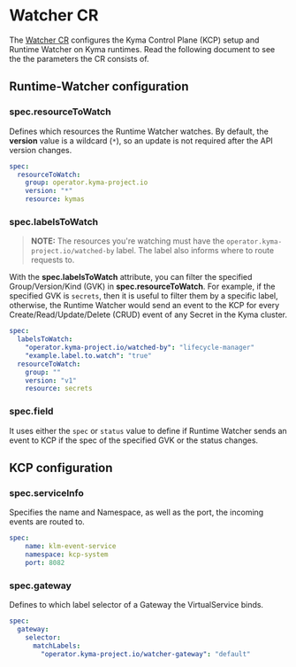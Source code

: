 # Watcher CR

The [Watcher CR](https://github.com/kyma-project/lifecycle-manager/blob/main/api/v1beta2/watcher_types.go#L121) configures the Kyma Control Plane (KCP) setup and Runtime Watcher on Kyma runtimes. Read the following document to see the the parameters the CR consists of.

## Runtime-Watcher configuration

### **spec.resourceToWatch**

Defines which resources the Runtime Watcher watches. By default, the **version** value is a wildcard (`*`), so an update is not required after the API version changes.

```yaml
spec:
  resourceToWatch:
    group: operator.kyma-project.io
    version: "*"
    resource: kymas
```

### **spec.labelsToWatch**

> **NOTE:** The resources you're watching must have the `operator.kyma-project.io/watched-by` label. The label also informs where to route requests to.

With the **spec.labelsToWatch** attribute, you can filter the specified Group/Version/Kind (GVK) in **spec.resourceToWatch**. For example, if the specified GVK is `secrets`, then it is useful to filter them by a specific label, otherwise, the Runtime Watcher would send an event to the KCP for every Create/Read/Update/Delete (CRUD) event of any Secret in the Kyma cluster.

```yaml
spec:
  labelsToWatch:
    "operator.kyma-project.io/watched-by": "lifecycle-manager"
    "example.label.to.watch": "true"
  resourceToWatch:
    group: ""
    version: "v1"
    resource: secrets
```


### **spec.field**

It uses either the `spec` or `status` value to define if Runtime Watcher sends an event to KCP if the spec of the specified GVK or the status changes.

## KCP configuration

### **spec.serviceInfo**

Specifies the name and Namespace, as well as the port, the incoming events are routed to.

```yaml
spec:
    name: klm-event-service
    namespace: kcp-system
    port: 8082
```

### **spec.gateway**

Defines to which label selector of a Gateway the VirtualService binds.

```yaml
spec:
  gateway:
    selector:
      matchLabels:
        "operator.kyma-project.io/watcher-gateway": "default"
```
